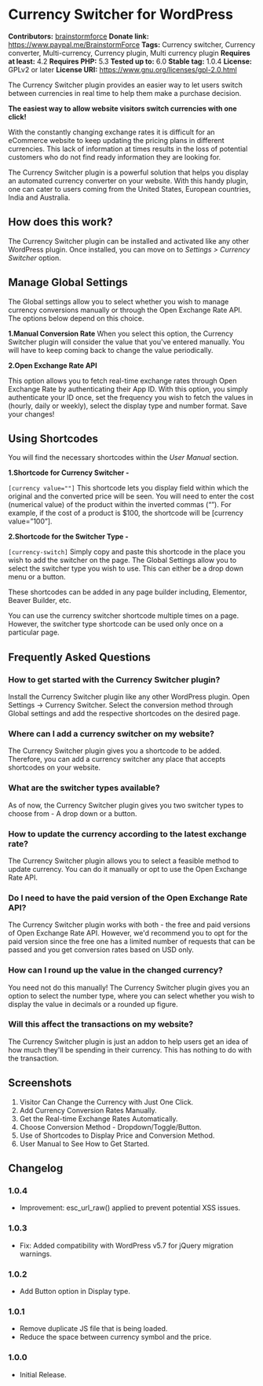 # Currency Switcher for WordPress #
**Contributors:** [brainstormforce](https://profiles.wordpress.org/brainstormforce)
**Donate link:** https://www.paypal.me/BrainstormForce
**Tags:** Currency switcher, Currency converter, Multi-currency, Currency plugin, Multi currency plugin
**Requires at least:** 4.2
**Requires PHP:** 5.3
**Tested up to:** 6.0
**Stable tag:** 1.0.4
**License:** GPLv2 or later
**License URI:** https://www.gnu.org/licenses/gpl-2.0.html

The Currency Switcher plugin provides an easier way to let users switch between currencies in real time to help them make a purchase decision.

**The easiest way to allow website visitors switch currencies with one click!**

With the constantly changing exchange rates it is difficult for an eCommerce website to keep updating the pricing plans in different currencies. This lack of information at times results in the loss of potential customers who do not find ready information they are looking for.

The Currency Switcher plugin is a powerful solution that helps you display an automated currency converter on your website. With this handy plugin, one can cater to users coming from the United States, European countries, India and Australia.

## How does this work? ##

The Currency Switcher plugin can be installed and activated like any other WordPress plugin.
Once installed, you can move on to *Settings > Currency Switcher* option.

## Manage Global Settings ##

The Global settings allow you to select whether you wish to manage currency conversions manually or through the Open Exchange Rate API. The options below depend on this choice.

**1.Manual Conversion Rate**
When you select this option, the Currency Switcher plugin will consider the value that you've entered manually. You will have to keep coming back to change the value periodically.

**2.Open Exchange Rate API**

This option allows you to fetch real-time exchange rates through Open Exchange Rate by authenticating their App ID.
With this option, you simply authenticate your ID once, set the frequency you wish to fetch the values in (hourly, daily or weekly), select the display type and number format.
Save your changes!

## Using Shortcodes ##

You will find the necessary shortcodes within the *User Manual* section.

**1.Shortcode for Currency Switcher -**

``[currency value=""]``
This shortcode lets you display field within which the original and the converted price will be seen.
You will need to enter the cost (numerical value) of the product within the inverted commas (“”). For example, if the cost of a product is $100, the shortcode will be [currency value=”100”].

**2.Shortcode for the Switcher Type -**

`[currency-switch]`
Simply copy and paste this shortcode in the place you wish to add the switcher on the page.
The Global Settings allow you to select the switcher type you wish to use. This can either be a drop down menu or a button.

These shortcodes can be added in any page builder including, Elementor, Beaver Builder, etc.

You can use the currency switcher shortcode multiple times on a page. However, the switcher type shortcode can be used only once on a particular page.

## Frequently Asked Questions ##

### How to get started with the Currency Switcher plugin? ###
Install the Currency Switcher plugin like any other WordPress plugin. Open Settings -> Currency Switcher.
Select the conversion method through Global settings and add the respective shortcodes on the desired page.

### Where can I add a currency switcher on my website? ###
The Currency Switcher plugin gives you a shortcode to be added. Therefore, you can add a currency switcher any place that accepts shortcodes on your website.

### What are the switcher types available? ###
As of now, the Currency Switcher plugin gives you two switcher types to choose from - A drop down or a button.

### How to update the currency according to the latest exchange rate? ###
The Currency Switcher plugin allows you to select a feasible method to update currency. You can do it manually or opt to use the Open Exchange Rate API.

### Do I need to have the paid version of the Open Exchange Rate API? ###
The Currency Switcher plugin works with both - the free and paid versions of Open Exchange Rate API. However, we'd recommend you to opt for the paid version since the free one has a limited number of requests that can be passed and you get conversion rates based on USD only.

### How can I round up the value in the changed currency? ###
You need not do this manually! The Currency Switcher plugin gives you an option to select the number type, where you can select whether you wish to display the value in decimals or a rounded up figure.

### Will this affect the transactions on my website? ###
The Currency Switcher plugin is just an addon to help users get an idea of how much they'll be spending in their currency. This has nothing to do with the transaction.

## Screenshots ##

1. Visitor Can Change the Currency with Just One Click.
2. Add Currency Conversion Rates Manually.
3. Get the Real-time Exchange Rates Automatically.
4. Choose Conversion Method - Dropdown/Toggle/Button.
5. Use of Shortcodes to Display Price and Conversion Method.
6. User Manual to See How to Get Started.

## Changelog ##

### 1.0.4 ###
* Improvement: esc_url_raw() applied to prevent potential XSS issues.

### 1.0.3 ###
- Fix: Added compatibility with WordPress v5.7 for jQuery migration warnings.

### 1.0.2 ###
- Add Button option in Display type.

### 1.0.1 ###
- Remove duplicate JS file that is being loaded.
- Reduce the space between currency symbol and the price.

### 1.0.0 ###
- Initial Release.
